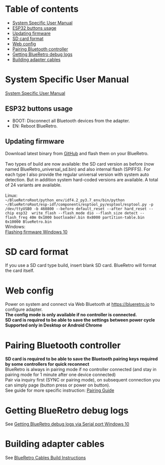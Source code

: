 # Table of contents
* [System Specific User Manual](https://github.com/darthcloud/BlueRetro/wiki#system-specific-user-manual)
* [ESP32 buttons usage](https://github.com/darthcloud/BlueRetro/wiki#esp32-buttons-usage)
* [Updating firmware](https://github.com/darthcloud/BlueRetro/wiki#updating-firmware)
* [SD card format](https://github.com/darthcloud/BlueRetro/wiki#sd-card-format)
* [Web config](https://github.com/darthcloud/BlueRetro/wiki#web-config)
* [Pairing Bluetooth controller](https://github.com/darthcloud/BlueRetro/wiki#pairing-bluetooth-controller)
* [Getting BlueRetro debug logs](https://github.com/darthcloud/BlueRetro/wiki#getting-blueretro-debug-logs)
* [Building adapter cables](https://github.com/darthcloud/BlueRetro/wiki#building-adapter-cables)
# System Specific User Manual
[System Specific User Manual](https://github.com/darthcloud/BlueRetro/wiki/BlueRetro-System-Specific-User-Manual)
## ESP32 buttons usage
* BOOT: Disconnect all Bluetooth devices from the adapter.
* EN: Reboot BlueRetro.
## Updating firmware
Download latest binary from [GitHub](https://github.com/darthcloud/BlueRetro/releases) and flash them on your BlueRetro.\
\
Two types of build are now available: the SD card version as before (now named BlueRetro_universal_sd.bin) and also internal flash (SPIFFS). For each type I also provide the regular universal version with system auto detection. But in addition system hard-coded versions are available. A total of 24 variants are available.\
\
Linux:\
`~/BlueRetroRoot/python_env/idf4.2_py3.7_env/bin/python ~/BlueRetroRoot/esp-idf/components/esptool_py/esptool/esptool.py -p /dev/ttyUSB0 -b 460800 --before default_reset --after hard_reset --chip esp32  write_flash --flash_mode dio --flash_size detect --flash_freq 40m 0x1000 bootloader.bin 0x8000 partition-table.bin 0x10000 BlueRetro.bin`\
Windows:\
[Flashing firmware Windows 10](https://github.com/darthcloud/BlueRetro/wiki/Flashing-firmware-Windows-10)

# SD card format
If you use a SD card type build, insert blank SD card. BlueRetro will format the card itself.

# Web config
Power on system and connect via Web Bluetooth at https://blueretro.io to configure adapter.\
**The config mode is only available if no controller is connected.** \
**SD card is required to be able to save the settings between power cycle** \
**Supported only in Desktop or Android Chrome**

# Pairing Bluetooth controller
**SD card is required to be able to save the Bluetooth pairing keys required by some controllers for quick reconnect** \
BlueRetro is always in pairing mode if no controller connected (and stay in pairing mode for 1 minute after one device connected)\
Pair via inquiry first (SYNC or pairing mode), on subsequent connection you can simply page (button press or power on button).\
See guide for more specific instruction: [Pairing Guide](https://github.com/darthcloud/BlueRetro/wiki/Controller-pairing-guide)

# Getting BlueRetro debug logs
See [Getting BlueRetro debug logs via Serial port Windows 10](https://github.com/darthcloud/BlueRetro/wiki/Getting-BlueRetro-debug-logs-via-Serial-port-Windows-10)

# Building adapter cables
See [BlueRetro Cables Build Instructions](https://github.com/darthcloud/BlueRetro/wiki/BlueRetro-Cables-Build-Instructions)